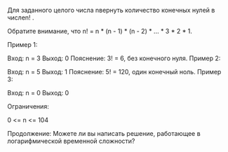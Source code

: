 Для заданного целого числа nвернуть количество конечных нулей в числеn! .

Обратите внимание, что n! = n * (n - 1) * (n - 2) * ... * 3 * 2 * 1.

 

Пример 1:

Вход: n = 3
 Выход: 0
 Пояснение: 3! = 6, без конечного нуля.
Пример 2:

Вход: n = 5
 Выход: 1
 Пояснение: 5! = 120, один конечный ноль.
Пример 3:

Вход: n = 0
 Выход: 0
 

Ограничения:

0 <= n <= 104
 

Продолжение: Можете ли вы написать решение, работающее в логарифмической временной сложности?